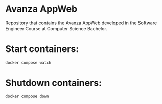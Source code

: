 # Avanza AppWeb
Repository that contains the Avanza AppWeb developed in the Software Engineer Course at Computer Science Bachelor.

# Start containers:
`docker compose watch`

# Shutdown containers: 
`docker compose down`